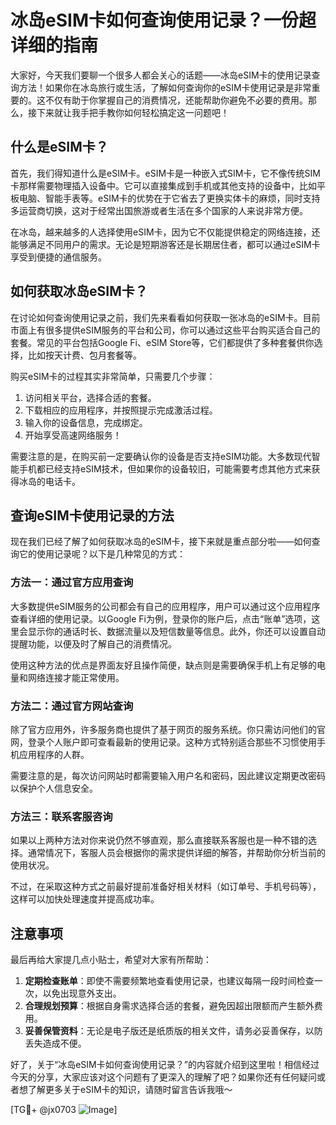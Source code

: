 # 冰岛eSIM卡如何查询使用记录？一份超详细的指南

大家好，今天我们要聊一个很多人都会关心的话题——冰岛eSIM卡的使用记录查询方法！如果你在冰岛旅行或生活，了解如何查询你的eSIM卡使用记录是非常重要的。这不仅有助于你掌握自己的消费情况，还能帮助你避免不必要的费用。那么，接下来就让我手把手教你如何轻松搞定这一问题吧！

## 什么是eSIM卡？

首先，我们得知道什么是eSIM卡。eSIM卡是一种嵌入式SIM卡，它不像传统SIM卡那样需要物理插入设备中。它可以直接集成到手机或其他支持的设备中，比如平板电脑、智能手表等。eSIM卡的优势在于它省去了更换实体卡的麻烦，同时支持多运营商切换，这对于经常出国旅游或者生活在多个国家的人来说非常方便。

在冰岛，越来越多的人选择使用eSIM卡，因为它不仅能提供稳定的网络连接，还能够满足不同用户的需求。无论是短期游客还是长期居住者，都可以通过eSIM卡享受到便捷的通信服务。

## 如何获取冰岛eSIM卡？

在讨论如何查询使用记录之前，我们先来看看如何获取一张冰岛的eSIM卡。目前市面上有很多提供eSIM服务的平台和公司，你可以通过这些平台购买适合自己的套餐。常见的平台包括Google Fi、eSIM Store等，它们都提供了多种套餐供你选择，比如按天计费、包月套餐等。

购买eSIM卡的过程其实非常简单，只需要几个步骤：
1. 访问相关平台，选择合适的套餐。
2. 下载相应的应用程序，并按照提示完成激活过程。
3. 输入你的设备信息，完成绑定。
4. 开始享受高速网络服务！

需要注意的是，在购买前一定要确认你的设备是否支持eSIM功能。大多数现代智能手机都已经支持eSIM技术，但如果你的设备较旧，可能需要考虑其他方式来获得冰岛的电话卡。

## 查询eSIM卡使用记录的方法

现在我们已经了解了如何获取冰岛的eSIM卡，接下来就是重点部分啦——如何查询它的使用记录呢？以下是几种常见的方式：

### 方法一：通过官方应用查询

大多数提供eSIM服务的公司都会有自己的应用程序，用户可以通过这个应用程序查看详细的使用记录。以Google Fi为例，登录你的账户后，点击“账单”选项，这里会显示你的通话时长、数据流量以及短信数量等信息。此外，你还可以设置自动提醒功能，以便及时了解自己的消费情况。

使用这种方法的优点是界面友好且操作简便，缺点则是需要确保手机上有足够的电量和网络连接才能正常使用。

### 方法二：通过官方网站查询

除了官方应用外，许多服务商也提供了基于网页的服务系统。你只需访问他们的官网，登录个人账户即可查看最新的使用记录。这种方式特别适合那些不习惯使用手机应用程序的人群。

需要注意的是，每次访问网站时都需要输入用户名和密码，因此建议定期更改密码以保护个人信息安全。

### 方法三：联系客服咨询

如果以上两种方法对你来说仍然不够直观，那么直接联系客服也是一种不错的选择。通常情况下，客服人员会根据你的需求提供详细的解答，并帮助你分析当前的使用状况。

不过，在采取这种方式之前最好提前准备好相关材料（如订单号、手机号码等），这样可以加快处理速度并提高成功率。

## 注意事项

最后再给大家提几点小贴士，希望对大家有所帮助：

1. **定期检查账单**：即使不需要频繁地查看使用记录，也建议每隔一段时间检查一次，以免出现意外支出。
2. **合理规划预算**：根据自身需求选择合适的套餐，避免因超出限额而产生额外费用。
3. **妥善保管资料**：无论是电子版还是纸质版的相关文件，请务必妥善保存，以防丢失造成不便。

好了，关于“冰岛eSIM卡如何查询使用记录？”的内容就介绍到这里啦！相信经过今天的分享，大家应该对这个问题有了更深入的理解了吧？如果你还有任何疑问或者想了解更多关于eSIM卡的知识，请随时留言告诉我哦～

[TG💪+ @jx0703 ![Image](https://github.com/user-attachments/assets/dbca1d08-cadb-493c-b0ec-ad6f7a83f270)]